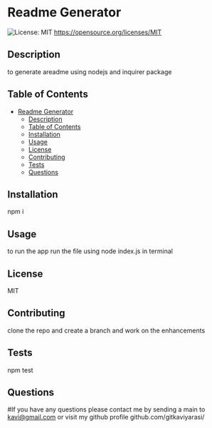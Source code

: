 # Readme Generator
![License: MIT](https://img.shields.io/badge/License-MIT-yellow.svg)
https://opensource.org/licenses/MIT
## Description
to generate areadme using nodejs and inquirer package 
## Table of Contents 
- [Readme Generator](#readme-generator)
  - [Description](#description)
  - [Table of Contents](#table-of-contents)
  - [Installation](#installation)
  - [Usage](#usage)
  - [License](#license)
  - [Contributing](#contributing)
  - [Tests](#tests)
  - [Questions](#questions)

## Installation
npm i

## Usage
to run the app run the file using node index.js in terminal

## License
MIT

## Contributing
clone the repo and create a branch and work on the enhancements

## Tests
npm test

## Questions
#If you have any questions please contact me by sending a main to kavi@gmail.com or visit my github profile github.com/gitkaviyarasi/
